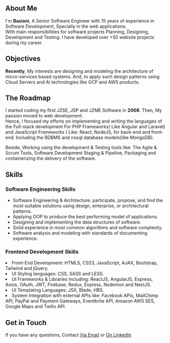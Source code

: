 <h2> About Me</h2>
<p>
  I'm <b>Basioni</b>, A Senior Software Engineer with 15 years of experience in Software Development, Specially in the web applications.
  <br/>
  With main responsibilities for software projects Planning, Designing, Development and Testing. I have developed over +50 website projects during my career.
</p>
<h2>Objectives</h2>
<p>
  <b>Recently</b>, My interests are designing and modeling the architecture of micro-services based systems. And, to apply such design patterns using Cloud Servers and AI technologies like GCP and AWS products. 
</p>

<h2>The Roadmap</h2>
<p>
I started coding my first J2SE, JSP and J2ME Software in <b>2008</b>. 
  Then, My passion moved to web development. 
 <br/>
  Hence, I focused my efforts on implementing and writing the languages of the Full-stack development For PHP Frameworks( Like Angular and Laravel) and JavaScript Frameworks ( Like: React, NodeJS, for back-end and front-end. Including the RDBMS and nosql database models(like MongoDB). 
</p>
<p>
Beside, Working using the development & Testing tools like: The Agile & Scrum Tools, Software Development Staging & Pipeline, Packaging and containerizing the delivery of the software.
</p>

<h2>Skills</h2>

<h3>Software Engineering Skills</h3>
<ul>
<li>Software Engineering & Architecture: participate, propose, and find the most suitable solutions using design, enterprise, or architectural patterns.</li> 
  <li>Applying OOP to produce the best performing model of applications.</li>
  <li>Designing and implementing the data structures of software.</li>
<li>Solid experience in most common algorithms and software complexity. </li>
<li>Software analysis and modeling with standards of documenting experience. </li>
</ul>


<h3>Frontend Development Skills</h3>
<li>Front-End Development: HTML5, CSS3, JavaScript, AJAX, Bootstrap, Tailwind and jQuery.</li>
<li>UI Styling languages: CSS, SASS and LESS.</li>
<li>UI Frameworks & Libraries including: ReactJS, AngularJS, Express, Axios, OAuth, JWT, Firebase, Redux, Express, Nodemon and NextJS.</li>
<li>UI Templating Languages: JSX, Blade, HBS.</li>
<li>System Integration with external APIs like:  Facebook APIs, MailChimp API, PayPal and Payment Gateways, Eventbrite API, Amazon AWS SES, Google Maps and Twilio API. </li>

<h2>Get in Touch</h2>
<p>If you have any questions, Contact <a href="mailto:eng.ahmed.bassioni@gmail.com">Via Email</a> or <a href="https://www.linkedin.com/in/basioni/">On LinkedIn</a>


